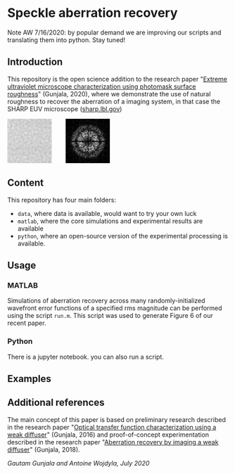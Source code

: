 # Speckle aberration recovery

Note AW 7/16/2020: by popular demand we are improving our scripts and translating them into python. Stay tuned!


## Introduction

This repository is the open science addition to the research paper "[Extreme ultraviolet microscope characterization using photomask surface roughness](https://www.nature.com/articles/s41598-020-68588-w)" (Gunjala, 2020), where we demonstrate the use of natural roughness to recover the aberration of a imaging system, in that case the SHARP EUV microscope ([sharp.lbl.gov](sharp.lbl.gov))

![alt text](https://raw.githubusercontent.com/gautamgunjala/speckleAberrationRecovery/master/assets/speckle_tf.gif "speckle through focus")


## Content
This repository has four main folders:

* `data`, where data is available, would want to try your own luck
* `matlab`, where the core simulations and experimental results are available
* `python`, where an open-source version of the experimental processing is available.


## Usage

### MATLAB
Simulations of aberration recovery across many randomly-initialized wavefront error functions of a specified rms magnitude can be performed using the script `run.m`. This script was used to generate Figure 6 of our recent paper.

### Python
There is a jupyter notebook.
you can also run a script.

## Examples

## Additional references
The main concept of this paper is based on preliminary research described in the research paper "[Optical transfer function characterization using a weak diffuser](https://doi.org/10.1117/12.2213271)" (Gunjala, 2016) and proof-of-concept experimentation described in the research paper "[Aberration recovery by imaging a weak diffuser](https://doi.org/10.1364/OE.26.021054)" (Gunjala, 2018).


_Gautam Gunjala and Antoine Wojdyla, July 2020_
